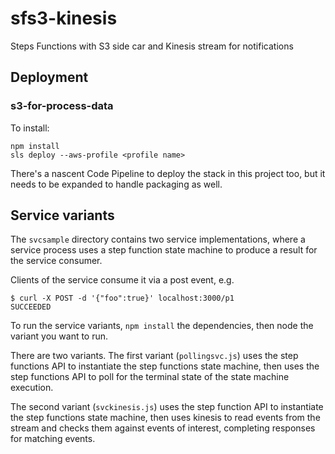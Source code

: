 # sfs3-kinesis

Steps Functions with S3 side car and Kinesis stream for notifications

## Deployment


### s3-for-process-data

To install:

````console
npm install
sls deploy --aws-profile <profile name>
````

There's a nascent Code Pipeline to deploy the stack in this project too, but it needs to be expanded to handle packaging as well.

## Service variants

The `svcsample` directory contains two service implementations, where a service process uses a step function state machine to produce a result for the service consumer.

Clients of the service consume it via a post event, e.g.

````console
$ curl -X POST -d '{"foo":true}' localhost:3000/p1
SUCCEEDED
````

To run the service variants, `npm install` the dependencies, then node the variant you want to run.

There are two variants. The first variant (`pollingsvc.js`) uses the step functions API to instantiate the step functions state machine, then uses the step functions API to poll for the terminal state of the state machine execution.

The second variant (`svckinesis.js`) uses the step function API to instantiate the step functions state machine, then uses kinesis to read events from the stream and checks them against events of interest, completing responses for matching events.
